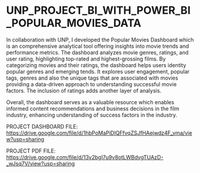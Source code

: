 # UNP_PROJECT_BI_WITH_POWER_BI_POPULAR_MOVIES_DATA

In collaboration with UNP, I developed the Popular Movies Dashboard which is an comprehensive analytical tool offering insights into movie trends and performance metrics. The dashboard analyzes movie genres, ratings, and user rating, highlighting top-rated and highest-grossing films. By categorizing movies and their ratings, the dashboard helps users identity popular genres and emerging tends. It explores user engagement, popular tags, genres and also the unique tags that are associated with movies providing a data-driven approach to understanding successful movie factors. The inclusion of ratings adds another layer of analysis.

Overall, the dashboard serves as a valuable resource which enables informed content recommendations and business decisions in the film industry, enhancing understanding of success factors in the industry.

PROJECT DASHBOARD FILE: https://drive.google.com/file/d/1hbPoMaPiDlQFfvqZSJfHAejwdz4F_vma/view?usp=sharing

PROJECT PDF FILE: https://drive.google.com/file/d/13v2bgI7u9v8otLWBdvgTUAzD-_wJsq7V/view?usp=sharing
